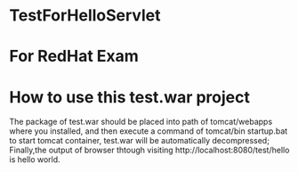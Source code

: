 # TestForHelloServlet 
# For RedHat Exam
# How to use this test.war project
The package of test.war should be placed into path of tomcat/webapps where you installed, and then execute a command of tomcat/bin startup.bat to start tomcat container, test.war will be automatically decompressed; Finally,the output of browser thtough visiting http://localhost:8080/test/hello is hello world.
